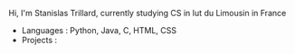 Hi, I'm Stanislas Trillard, currently studying CS in Iut du Limousin in France

 * Languages : Python, Java, C, HTML, CSS
 * Projects : 

<!---
strillard/strillard is a ✨ special ✨ repository because its `README.md` (this file) appears on your GitHub profile.
You can click the Preview link to take a look at your changes.
--->
